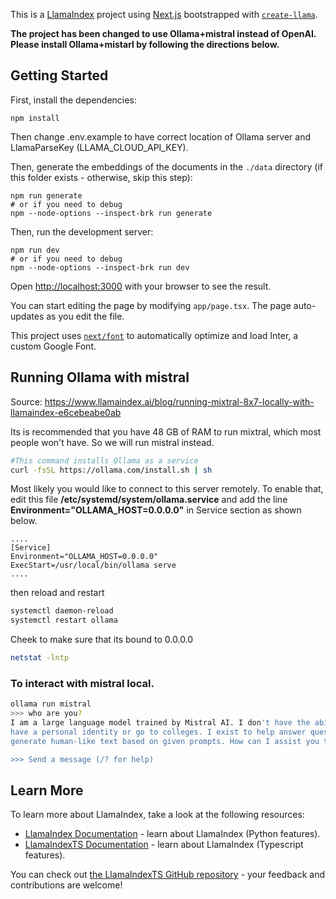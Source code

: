 This is a [LlamaIndex](https://www.llamaindex.ai/) project using [Next.js](https://nextjs.org/) bootstrapped with [`create-llama`](https://github.com/run-llama/LlamaIndexTS/tree/main/packages/create-llama).

**The project has been changed to use Ollama+mistral instead of OpenAI. Please install Ollama+mistarl by following 
the directions below.** 

## Getting Started

First, install the dependencies:

```
npm install
```

Then change .env.example to have correct location of Ollama server and LlamaParseKey (LLAMA_CLOUD_API_KEY).

Then, generate the embeddings of the documents in the `./data` directory (if this folder exists - otherwise, skip this step):

```
npm run generate
# or if you need to debug
npm --node-options --inspect-brk run generate
```

Then, run the development server:

```
npm run dev
# or if you need to debug
npm --node-options --inspect-brk run dev
```

Open [http://localhost:3000](http://localhost:3000) with your browser to see the result.

You can start editing the page by modifying `app/page.tsx`. The page auto-updates as you edit the file.

This project uses [`next/font`](https://nextjs.org/docs/basic-features/font-optimization) to automatically optimize and load Inter, a custom Google Font.

## Running Ollama with mistral
Source: https://www.llamaindex.ai/blog/running-mixtral-8x7-locally-with-llamaindex-e6cebeabe0ab

Its is recommended that you have 48 GB of RAM to run mixtral, which most people won't have. So we will run 
mistral instead.
```bash
#This command installs Ollama as a service
curl -fsSL https://ollama.com/install.sh | sh
```

Most likely you would like to connect to this server remotely. To enable that, edit this file 
**/etc/systemd/system/ollama.service** and add the line 
**Environment="OLLAMA_HOST=0.0.0.0"** in Service section as shown below.
```
....
[Service]
Environment="OLLAMA_HOST=0.0.0.0"
ExecStart=/usr/local/bin/ollama serve
....
```
then reload and restart
```bash
systemctl daemon-reload
systemctl restart ollama
```
Cheek to make sure that its bound to 0.0.0.0
```bash
netstat -lntp
```

### To interact with mistral local.
```bash
ollama run mistral
>>> who are you?
I am a large language model trained by Mistral AI. I don't have the ability to
have a personal identity or go to colleges. I exist to help answer questions and
generate human-like text based on given prompts. How can I assist you today?

>>> Send a message (/? for help)
```


## Learn More

To learn more about LlamaIndex, take a look at the following resources:

- [LlamaIndex Documentation](https://docs.llamaindex.ai) - learn about LlamaIndex (Python features).
- [LlamaIndexTS Documentation](https://ts.llamaindex.ai) - learn about LlamaIndex (Typescript features).

You can check out [the LlamaIndexTS GitHub repository](https://github.com/run-llama/LlamaIndexTS) - your feedback and contributions are welcome!

